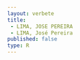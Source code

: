 ```yaml
---
layout: verbete
title:
 - LIMA, JOSE PEREIRA
 - LIMA, José Pereira
published: false
type: R
---
```


